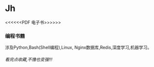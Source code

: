 # Jh #

<<<<<<PDF 电子书>>>>>>
### 编程书籍 ###



<p>涉及Python,Bash(Shell编程),Linux, 
Nginx数据库,Redis,深度学习,机器学习。<p>


###### 看完点收藏,不撸也变强!!! ######



